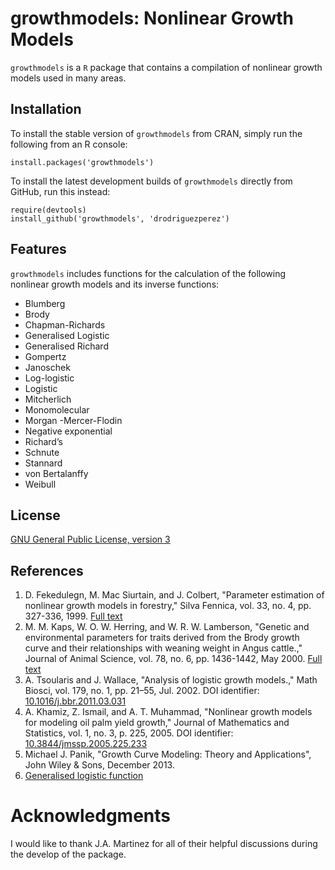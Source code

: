 # growthmodels: Nonlinear Growth Models
`growthmodels` is a `R` package that contains a compilation of nonlinear growth models used in many areas.

## Installation
To install the stable version of `growthmodels` from CRAN, simply run the following from an R console:

```
install.packages('growthmodels')
```

To install the latest development builds of `growthmodels` directly from GitHub, run this instead:

```
require(devtools)
install_github('growthmodels', 'drodriguezperez')
```

## Features
`growthmodels` includes functions for the calculation of the following nonlinear growth models and its inverse functions:

* Blumberg
* Brody
* Chapman-Richards
* Generalised Logistic
* Generalised Richard
* Gompertz
* Janoschek
* Log-logistic
* Logistic
* Mitcherlich
* Monomolecular
* Morgan -Mercer-Flodin
* Negative exponential
* Richard’s
* Schnute
* Stannard
* von Bertalanffy
* Weibull

## License
[GNU General Public License, version 3](http://www.gnu.org/licenses/gpl-3.0.txt)

## References
1. D. Fekedulegn, M. Mac Siurtain, and J. Colbert, "Parameter estimation of
   nonlinear growth models in forestry," Silva Fennica, vol. 33, no. 4, pp.
   327-336, 1999. [Full text](http://www.metla.fi/silvafennica/full/sf33/sf334327.pdf)
2. M. M. Kaps, W. O. W. Herring, and W. R. W. Lamberson, "Genetic and
   environmental parameters for traits derived from the Brody growth curve and
   their relationships with weaning weight in Angus cattle.," Journal of
   Animal Science, vol. 78, no. 6, pp. 1436-1442, May 2000.
   [Full text](http://www.ncbi.nlm.nih.gov/pubmed/10875624)
3. A. Tsoularis and J. Wallace, "Analysis of logistic growth models.,"
   Math Biosci, vol. 179, no. 1, pp. 21–55, Jul. 2002. DOI identifier:
   [10.1016/j.bbr.2011.03.031](http://dx.doi.org/10.1016/j.bbr.2011.03.031)
4. A. Khamiz, Z. Ismail, and A. T. Muhammad, "Nonlinear growth models for
   modeling oil palm yield growth," Journal of Mathematics and Statistics,
   vol. 1, no. 3, p. 225, 2005. DOI identifier:
   [10.3844/jmssp.2005.225.233](http://dx.doi.org/10.3844/jmssp.2005.225.233)
5. Michael J. Panik, "Growth Curve Modeling: Theory and Applications",
   John Wiley & Sons, December 2013.
6. [Generalised logistic function](http://en.wikipedia.org/wiki/Generalised_logistic_functi5on)

# Acknowledgments
I would like to thank J.A. Martinez for all of their helpful discussions during the develop of the package.
